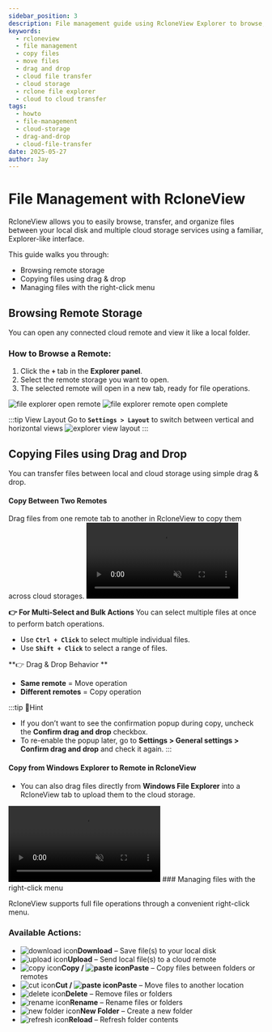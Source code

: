 ```yaml
---
sidebar_position: 3
description: File management guide using RcloneView Explorer to browse, copy, and manage local and cloud storage files.
keywords:
  - rcloneview
  - file management
  - copy files
  - move files
  - drag and drop
  - cloud file transfer
  - cloud storage
  - rclone file explorer
  - cloud to cloud transfer
tags:
  - howto
  - file-management
  - cloud-storage
  - drag-and-drop
  - cloud-file-transfer
date: 2025-05-27
author: Jay
---
```

# File Management with RcloneView  

RcloneView allows you to easily browse, transfer, and organize files between your local disk and multiple cloud storage services using a familiar, Explorer-like interface.   

This guide walks you through:   

- Browsing remote storage
- Copying files using drag & drop
- Managing files with the right-click menu
 
## Browsing Remote Storage

You can open any connected cloud remote and view it like a local folder.

### How to Browse a Remote:

1. Click the **`+`** tab in the **Explorer panel**.
2. Select the remote storage you want to open.
3. The selected remote will open in a new tab, ready for file operations.

<div class="img-grid-2">
<img src="/support/images/en/howto/rcloneview-basic/file-explorer-open-remote.png" alt="file explorer open remote" class="img-medium img-center" />
<img src="/support/images/en/howto/rcloneview-basic/file-explorer-remote-open-complete.png" alt="file explorer remote open complete" class="img-medium img-center" />
</div>

:::tip View Layout
Go to **`Settings > Layout`** to switch between vertical and horizontal views 
<img src="/support/images/en/howto/rcloneview-basic/explorer-view-layout.png" alt="explorer view layout" class="img-small img-left" />
:::

## Copying Files using Drag and Drop

You can transfer files between local and cloud storage using simple drag & drop.
#### Copy Between Two Remotes

Drag files from one remote tab to another in RcloneView to copy them across cloud storages.
<video src="/support/videos/en/howto/rcloneview-basic/rclonview-explorer-drag-and-drop.mp4" class="video-medium video-center" controls muted loop playsinline>
  rclonview explorer drag and drop
</video>

**👉  For Multi-Select and Bulk Actions**
You can select multiple files at once to perform batch operations.
- Use **`Ctrl + Click`** to select multiple individual files.
- Use **`Shift + Click`** to select a range of files.

**👉  Drag & Drop Behavior **
- **Same remote** = Move operation  
- **Different remotes** = Copy operation


:::tip Hint
-  If you don’t want to see the confirmation popup during copy, uncheck the **Confirm drag and drop** checkbox.
- To re-enable the popup later, go to **Settings > General settings > Confirm drag and drop** and check it again.
:::

#### Copy from Windows Explorer to Remote in RcloneView
- You can also drag files directly from **Windows File Explorer** into a RcloneView tab to upload them to the cloud storage.
<video src="/support/videos/en/howto/rcloneview-basic/windows-explorer-drag-and-drop.mp4" class="video-medium video-center" controls muted loop playsinline>
  windows explorer drag and drop
</video>
### Managing files with the right-click menu

RcloneView supports full file operations through a convenient right-click menu.

### Available Actions:

- <img src="/support/icons/download-icon.png" alt="download icon" class="inline-icon" />**Download** – Save file(s) to your local disk  
- <img src="/support/icons/upload-icon.png" alt="upload icon" class="inline-icon" />**Upload** – Send local file(s) to a cloud remote  
- <img src="/support/icons/copy icon.png" alt="copy icon" class="inline-icon" />**Copy / <img src="/support/icons/paste-icon.png" alt="paste icon" class="inline-icon" />Paste** – Copy files between folders or remotes  
- <img src="/support/icons/cut-icon.png" alt="cut icon" class="inline-icon" />**Cut / <img src="/support/icons/paste-icon.png" alt="paste icon" class="inline-icon" />Paste** – Move files to another location  
- <img src="/support/icons/delete-icon.png" alt="delete icon" class="inline-icon" />**Delete** – Remove files or folders  
- <img src="/support/icons/rename-icon.png" alt="rename icon" class="inline-icon" />**Rename** – Rename files or folders  
- <img src="/support/icons/new-folder-icon.png" alt="new folder icon" class="inline-icon" />**New Folder** – Create a new folder  
- <img src="/support/icons/refresh-icon.png" alt="refresh icon" class="inline-icon" />**Reload** – Refresh folder contents





